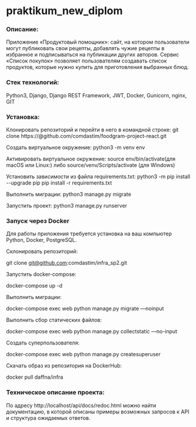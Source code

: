 # praktikum_new_diplom

### Описание:


Приложение «Продуктовый помощник»: сайт, на котором пользователи могут публиковать свои рецепты, добавлять чужие рецепты в избранное и подписываться на публикации других авторов. Сервис «Список покупок» позволяет пользователям создавать список продуктов, которые нужно купить для приготовления выбранных блюд. 

### Стек технологий:

Python3, Django, Django REST Framework, JWT, Docker, Gunicorn, nginx, GIT

### Установка:
Клонировать репозиторий и перейти в него в командной строке: git clone https://@github.com/comdastim/foodgram-project-react.git

Cоздать виртуальное окружение: python3 -m venv env

Активировать виртуальное окружение: 
source env/bin/activate(для macOS или Linux:) либо source/venv/Scripts/activate (для Windows)

Установить зависимости из файла requirements.txt: 
python3 -m pip install --upgrade pip 
pip install -r requirements.txt

Выполнить миграции: python3 manage.py migrate

Запустить проект: python3 manage.py runserver

### Запуск через Docker

Для работы приложения требуется установка на ваш компьютер Python, Docker, PostgreSQL.

Склонировать репозиторий:

git clone git@github.com:comdastim/infra_sp2.git

Запустить docker-compose:

docker-compose up -d

Выполнить миграции:

docker-compose exec web python manage.py migrate —noinput

Выполнить сбор статических файлов:

docker-compose exec web python manage.py collectstatic —no-input

Создать суперпользователя:

docker-compose exec web python manage.py createsuperuser

Скачать образ из репозитория на DockerHub:

docker pull daffna/infra


### Техническое описание проекта:

По адресу http://localhost/api/docs/redoc.html можно найти документацию, в которой описаны примеры возможных запросов к API и структура ожидаемых ответов.

